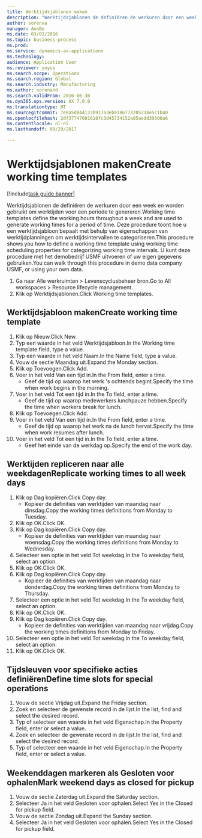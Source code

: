 ```yaml
--- 
title: Werktijdsjablonen maken
description: "Werktijdsjablonen de definiëren de werkuren door een week en worden gebruikt om werktijden voor een periode te genereren."
author: sorenva
manager: AnnBe
ms.date: 03/02/2016
ms.topic: business-process
ms.prod: 
ms.service: dynamics-ax-applications
ms.technology: 
audience: Application User
ms.reviewer: yuyus
ms.search.scope: Operations
ms.search.region: Global
ms.search.industry: Manufacturing
ms.author: sorenand
ms.search.validFrom: 2016-06-30
ms.dyn365.ops.version: AX 7.0.0
ms.translationtype: HT
ms.sourcegitcommit: 7e0a5d044133b917a3eb9386773205218e5c1b40
ms.openlocfilehash: 2df37747601618fc3d45734152a05aedd39500a6
ms.contentlocale: nl-nl
ms.lasthandoff: 09/29/2017

---
```

# <a name="create-working-time-templates"></a><span data-ttu-id="38079-103">Werktijdsjablonen maken</span><span class="sxs-lookup"><span data-stu-id="38079-103">Create working time templates</span></span>

[!include[task guide banner](../../includes/task-guide-banner.md)]

<span data-ttu-id="38079-104">Werktijdsjablonen de definiëren de werkuren door een week en worden gebruikt om werktijden voor een periode te genereren.</span><span class="sxs-lookup"><span data-stu-id="38079-104">Working time templates define the working hours throughout a week and are used to generate working times for a period of time.</span></span> <span data-ttu-id="38079-105">Deze procedure toont hoe u een werktijdsjabloon bepaalt met behulp van eigenschappen van werktijdplanningen om werktijdsintervallen te categoriseren.</span><span class="sxs-lookup"><span data-stu-id="38079-105">This procedure shows you how to define a working time template using working time scheduling properties for categorizing working time intervals.</span></span> <span data-ttu-id="38079-106">U kunt deze procedure met het demobedrijf USMF uitvoeren of uw eigen gegevens gebruiken.</span><span class="sxs-lookup"><span data-stu-id="38079-106">You can walk through this procedure in demo data company USMF, or using your own data.</span></span>

1. <span data-ttu-id="38079-107">Ga naar Alle werkruimten > Levenscyclusbeheer bron.</span><span class="sxs-lookup"><span data-stu-id="38079-107">Go to All workspaces > Resource lifecycle management.</span></span>
2. <span data-ttu-id="38079-108">Klik op Werktijdsjablonen.</span><span class="sxs-lookup"><span data-stu-id="38079-108">Click Working time templates.</span></span>

## <a name="create-working-time-template"></a><span data-ttu-id="38079-109">Werktijdsjabloon maken</span><span class="sxs-lookup"><span data-stu-id="38079-109">Create working time template</span></span>
1. <span data-ttu-id="38079-110">Klik op Nieuw.</span><span class="sxs-lookup"><span data-stu-id="38079-110">Click New.</span></span>
2. <span data-ttu-id="38079-111">Typ een waarde in het veld Werktijdsjabloon.</span><span class="sxs-lookup"><span data-stu-id="38079-111">In the Working time template field, type a value.</span></span>
3. <span data-ttu-id="38079-112">Typ een waarde in het veld Naam.</span><span class="sxs-lookup"><span data-stu-id="38079-112">In the Name field, type a value.</span></span>
4. <span data-ttu-id="38079-113">Vouw de sectie Maandag uit.</span><span class="sxs-lookup"><span data-stu-id="38079-113">Expand the Monday section.</span></span>
5. <span data-ttu-id="38079-114">Klik op Toevoegen.</span><span class="sxs-lookup"><span data-stu-id="38079-114">Click Add.</span></span>
6. <span data-ttu-id="38079-115">Voer in het veld Van een tijd in.</span><span class="sxs-lookup"><span data-stu-id="38079-115">In the From field, enter a time.</span></span>
    * <span data-ttu-id="38079-116">Geef de tijd op waarop het werk 's ochtends begint.</span><span class="sxs-lookup"><span data-stu-id="38079-116">Specify the time when work begins in the morning.</span></span>  
7. <span data-ttu-id="38079-117">Voer in het veld Tot een tijd in.</span><span class="sxs-lookup"><span data-stu-id="38079-117">In the To field, enter a time.</span></span>
    * <span data-ttu-id="38079-118">Geef de tijd op waarop medewerkers lunchpauze hebben.</span><span class="sxs-lookup"><span data-stu-id="38079-118">Specify the time when workers break for lunch.</span></span>  
8. <span data-ttu-id="38079-119">Klik op Toevoegen.</span><span class="sxs-lookup"><span data-stu-id="38079-119">Click Add.</span></span>
9. <span data-ttu-id="38079-120">Voer in het veld Van een tijd in.</span><span class="sxs-lookup"><span data-stu-id="38079-120">In the From field, enter a time.</span></span>
    * <span data-ttu-id="38079-121">Geef de tijd op waarop het werk na de lunch hervat.</span><span class="sxs-lookup"><span data-stu-id="38079-121">Specify the time when work resumes after lunch.</span></span>  
10. <span data-ttu-id="38079-122">Voer in het veld Tot een tijd in.</span><span class="sxs-lookup"><span data-stu-id="38079-122">In the To field, enter a time.</span></span>
    * <span data-ttu-id="38079-123">Geef het einde van de werkdag op.</span><span class="sxs-lookup"><span data-stu-id="38079-123">Specify the end of the work day.</span></span>  

## <a name="replicate-working-times-to-all-week-days"></a><span data-ttu-id="38079-124">Werktijden repliceren naar alle weekdagen</span><span class="sxs-lookup"><span data-stu-id="38079-124">Replicate working times to all week days</span></span>
1. <span data-ttu-id="38079-125">Klik op Dag kopiëren.</span><span class="sxs-lookup"><span data-stu-id="38079-125">Click Copy day.</span></span>
    * <span data-ttu-id="38079-126">Kopieer de definities van werktijden van maandag naar dinsdag.</span><span class="sxs-lookup"><span data-stu-id="38079-126">Copy the working times definitions from Monday to Tuesday.</span></span>  
2. <span data-ttu-id="38079-127">Klik op OK.</span><span class="sxs-lookup"><span data-stu-id="38079-127">Click OK.</span></span>
3. <span data-ttu-id="38079-128">Klik op Dag kopiëren.</span><span class="sxs-lookup"><span data-stu-id="38079-128">Click Copy day.</span></span>
    * <span data-ttu-id="38079-129">Kopieer de definities van werktijden van maandag naar woensdag.</span><span class="sxs-lookup"><span data-stu-id="38079-129">Copy the working times definitions from Monday to Wednesday.</span></span>  
4. <span data-ttu-id="38079-130">Selecteer een optie in het veld Tot weekdag.</span><span class="sxs-lookup"><span data-stu-id="38079-130">In the To weekday field, select an option.</span></span>
5. <span data-ttu-id="38079-131">Klik op OK.</span><span class="sxs-lookup"><span data-stu-id="38079-131">Click OK.</span></span>
6. <span data-ttu-id="38079-132">Klik op Dag kopiëren.</span><span class="sxs-lookup"><span data-stu-id="38079-132">Click Copy day.</span></span>
    * <span data-ttu-id="38079-133">Kopieer de definities van werktijden van maandag naar donderdag.</span><span class="sxs-lookup"><span data-stu-id="38079-133">Copy the working times definitions from Monday to Thursday.</span></span>  
7. <span data-ttu-id="38079-134">Selecteer een optie in het veld Tot weekdag.</span><span class="sxs-lookup"><span data-stu-id="38079-134">In the To weekday field, select an option.</span></span>
8. <span data-ttu-id="38079-135">Klik op OK.</span><span class="sxs-lookup"><span data-stu-id="38079-135">Click OK.</span></span>
9. <span data-ttu-id="38079-136">Klik op Dag kopiëren.</span><span class="sxs-lookup"><span data-stu-id="38079-136">Click Copy day.</span></span>
    * <span data-ttu-id="38079-137">Kopieer de definities van werktijden van maandag naar vrijdag.</span><span class="sxs-lookup"><span data-stu-id="38079-137">Copy the working times definitions from Monday to Friday.</span></span>  
10. <span data-ttu-id="38079-138">Selecteer een optie in het veld Tot weekdag.</span><span class="sxs-lookup"><span data-stu-id="38079-138">In the To weekday field, select an option.</span></span>
11. <span data-ttu-id="38079-139">Klik op OK.</span><span class="sxs-lookup"><span data-stu-id="38079-139">Click OK.</span></span>

## <a name="define-time-slots-for-special-operations"></a><span data-ttu-id="38079-140">Tijdsleuven voor specifieke acties definiëren</span><span class="sxs-lookup"><span data-stu-id="38079-140">Define time slots for special operations</span></span>
1. <span data-ttu-id="38079-141">Vouw de sectie Vrijdag uit.</span><span class="sxs-lookup"><span data-stu-id="38079-141">Expand the Friday section.</span></span>
2. <span data-ttu-id="38079-142">Zoek en selecteer de gewenste record in de lijst.</span><span class="sxs-lookup"><span data-stu-id="38079-142">In the list, find and select the desired record.</span></span>
3. <span data-ttu-id="38079-143">Typ of selecteer een waarde in het veld Eigenschap.</span><span class="sxs-lookup"><span data-stu-id="38079-143">In the Property field, enter or select a value.</span></span>
4. <span data-ttu-id="38079-144">Zoek en selecteer de gewenste record in de lijst.</span><span class="sxs-lookup"><span data-stu-id="38079-144">In the list, find and select the desired record.</span></span>
5. <span data-ttu-id="38079-145">Typ of selecteer een waarde in het veld Eigenschap.</span><span class="sxs-lookup"><span data-stu-id="38079-145">In the Property field, enter or select a value.</span></span>

## <a name="mark-weekend-days-as-closed-for-pickup"></a><span data-ttu-id="38079-146">Weekenddagen markeren als Gesloten voor ophalen</span><span class="sxs-lookup"><span data-stu-id="38079-146">Mark weekend days as closed for pickup</span></span>
1. <span data-ttu-id="38079-147">Vouw de sectie Zaterdag uit.</span><span class="sxs-lookup"><span data-stu-id="38079-147">Expand the Saturday section.</span></span>
2. <span data-ttu-id="38079-148">Selecteer Ja in het veld Gesloten voor ophalen.</span><span class="sxs-lookup"><span data-stu-id="38079-148">Select Yes in the Closed for pickup field.</span></span>
3. <span data-ttu-id="38079-149">Vouw de sectie Zondag uit.</span><span class="sxs-lookup"><span data-stu-id="38079-149">Expand the Sunday section.</span></span>
4. <span data-ttu-id="38079-150">Selecteer Ja in het veld Gesloten voor ophalen.</span><span class="sxs-lookup"><span data-stu-id="38079-150">Select Yes in the Closed for pickup field.</span></span>


